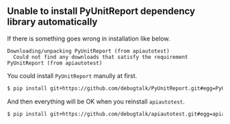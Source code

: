 ## Unable to install PyUnitReport dependency library automatically

If there is something goes wrong in installation like below.

```text
Downloading/unpacking PyUnitReport (from apiautotest)
  Could not find any downloads that satisfy the requirement PyUnitReport (from apiautotest)
```

You could install `PyUnitReport` manully at first.

```bash
$ pip install git+https://github.com/debugtalk/PyUnitReport.git#egg=PyUnitReport
```

And then everything will be OK when you reinstall `apiautotest`.

```bash
$ pip install git+https://github.com/debugtalk/apiautotest.git#egg=apiautotest
```
